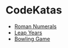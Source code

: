 # CodeKatas

- [Roman Numerals](Katas/RomanNumeralConverterKata.md)
- [Leap Years](Katas/LeapYearsKata.md)
- [Bowling Game](Katas/BowlingGameKata.md)